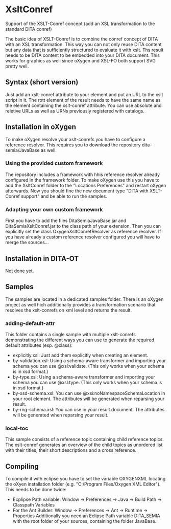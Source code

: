 # XsltConref
Support of the XSLT-Conref concept (add an XSL transformation to the standard DITA conref)


The basic idea of XSLT-Conref is to combine the conref concept of DITA with an XSL transformation. This way you can not only reuse DITA content but any data that is sufficiently structured to evaluate it with xslt. Ths result needs to be DITA content to be embedded into your DITA document. This works for graphics as well since oXygen and XSL-FO both support SVG pretty well.


## Syntax (short version)
Just add an xslt-conref attribute to your element and put an URL to the xslt script in it. The rott element of the result needs to have the same name as the element containing the xslt-conref attribute. You can use absolute and reletive URLs as well as URNs previously registered with catalogs.


## Installation in oXygen
To make oXygen resolve your xslt-conrefs you have to configure a reference resolver. This requires you to download the repository dita-semia/JavaBase as well.

### Using the provided custom framework
The repository includes a framework with hhis reference resolver already configured in the framework folder. To make oXygen use this you have to add the XsltConref folder to the "Locations Preferences" and restart oXygen afterwards.
Now you should fine the new document type "DITA with XSLT-Conref support" and be able to run the samples.

### Adapting your own custom framework
First you have to add the files DitaSemiaJavaBase.jar and DitaSemiaXsltConref.jar to the class path of your extension. Then you can explicitly set the class OxygenXsltConrefResolver as reference resolver.
If you have already a custom reference resolver configured you will have to merge the sources...


## Installation in DITA-OT
Not done yet.


## Samples
The samples are located in a dedicated samples folder. There is an oXygen project as well hich additionally provides a transformation scenario that resolves the xslt-conrefs on xml level and returns the result.

### adding-default-attr
This folder contains a single sample with multiple xslt-conrefs demonstrating the different ways you can use to generate the required default attributes (esp. @class):
- explicitly.xsl: Just add them explicitly when creating an element.
- by-validation.xsl: Using a schema-aware transformer and importing your schema you can use @xsl:validate. (This only works when your schema is in xsd format.)
- by-type.xsl: Using a schema-aware transformer and importing your schema you can use @xsl:type. (This only works when your schema is in xsd format.)
- by-xsd-schema.xsl: You can use @xsi:noNamespaceSchemaLocation in your root element. The attributes will be generated when reparsing your result.
- by-rng-schema.xsl: You can use <?xml-model href="..." ...?> in your result document. The attributes will be generated when reparsing your result.

### local-toc
This sample consists of a reference topic containing child reference topics. The xslt-conref generates an overview of the child topics as unordered list with their titles, their short descriptions and a cross reference.


## Compiling
To compile it with eclipse you have to set the variable OXYGENXML locating the oXyen installation folder (e.g. "C:/Program Files/Oxygen XML Editor"). This needs to be done twice:
- Ecplipse Path variable: Window -> Preferences -> Java -> Build Path -> Classpath Variables
- For the Ant Builder: Window -> Preferences -> Ant -> Runtime -> Properties
Additionally you need an Eclipse Path variable DITA_SEMIA with the root folder of your sources, containing the folder JavaBase.